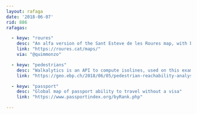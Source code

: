 ```yaml
---
layout: rafaga
date: '2018-06-07'
rid: 886
rafagas:

  - keyw: "roures"
    desc: "An alfa version of the Sant Esteve de les Roures map, with base cartography, streets and location of registered Twitter accounts"
    link: "https://roures.cat/maps/"
    via: "@quimmonzo"

  - keyw: "pedestrians"
    desc: "Walkalytics is an API to compute isolines, used on this example to understand pedestrians mobility for hyperlocal marketing design"
    link: "https://geo.ebp.ch/2018/06/05/pedestrian-reachability-analysis-for-hyperlocal-marketing/"

  - keyw: "passport"
    desc: "Global map of passport ability to travel without a visa"
    link: "https://www.passportindex.org/byRank.php"

---
```

